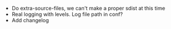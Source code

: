- Do extra-source-files, we can't make a proper sdist at this time
- Real logging with levels. Log file path in conf?
- Add changelog
